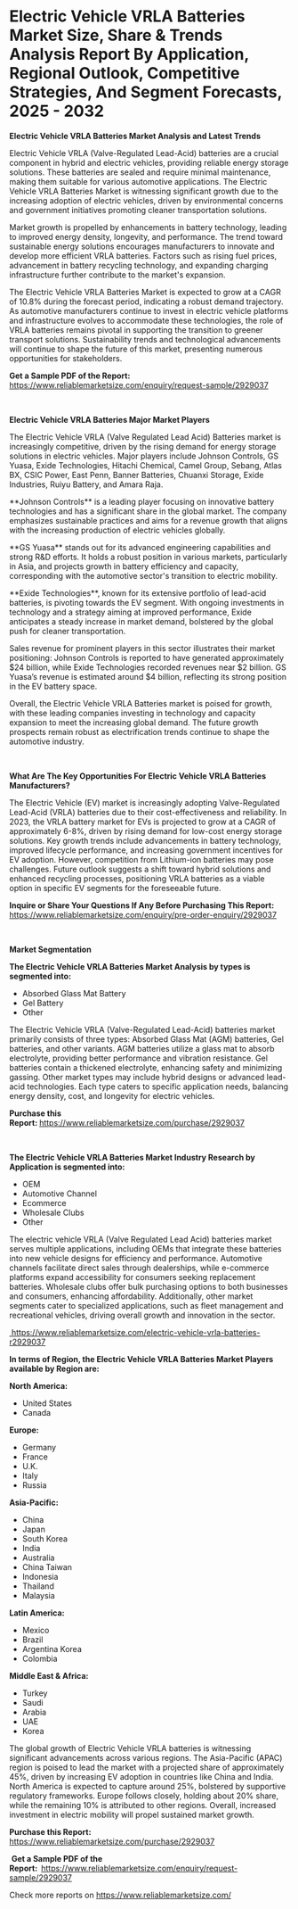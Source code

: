 <p><h1>Electric Vehicle VRLA Batteries Market Size, Share & Trends Analysis Report By Application, Regional Outlook, Competitive Strategies, And Segment Forecasts, 2025 - 2032</h1></p><p><strong>Electric Vehicle VRLA Batteries Market Analysis and Latest Trends</strong></p>
<p><p>Electric Vehicle VRLA (Valve-Regulated Lead-Acid) batteries are a crucial component in hybrid and electric vehicles, providing reliable energy storage solutions. These batteries are sealed and require minimal maintenance, making them suitable for various automotive applications. The Electric Vehicle VRLA Batteries Market is witnessing significant growth due to the increasing adoption of electric vehicles, driven by environmental concerns and government initiatives promoting cleaner transportation solutions.</p><p>Market growth is propelled by enhancements in battery technology, leading to improved energy density, longevity, and performance. The trend toward sustainable energy solutions encourages manufacturers to innovate and develop more efficient VRLA batteries. Factors such as rising fuel prices, advancement in battery recycling technology, and expanding charging infrastructure further contribute to the market's expansion.</p><p>The Electric Vehicle VRLA Batteries Market is expected to grow at a CAGR of 10.8% during the forecast period, indicating a robust demand trajectory. As automotive manufacturers continue to invest in electric vehicle platforms and infrastructure evolves to accommodate these technologies, the role of VRLA batteries remains pivotal in supporting the transition to greener transport solutions. Sustainability trends and technological advancements will continue to shape the future of this market, presenting numerous opportunities for stakeholders.</p></p>
<p><strong>Get a Sample PDF of the Report:&nbsp;</strong> <a href="https://www.reliablemarketsize.com/enquiry/request-sample/2929037?utm_campaign=3120&utm_medium=2&utm_source=Github&utm_content=ia&utm_term=12032025&utm_id=electric-vehicle-vrla-batteries">https://www.reliablemarketsize.com/enquiry/request-sample/2929037</a></p>
<p>&nbsp;</p>
<p><strong>Electric Vehicle VRLA Batteries Major Market Players</strong></p>
<p><p>The Electric Vehicle VRLA (Valve Regulated Lead Acid) Batteries market is increasingly competitive, driven by the rising demand for energy storage solutions in electric vehicles. Major players include Johnson Controls, GS Yuasa, Exide Technologies, Hitachi Chemical, Camel Group, Sebang, Atlas BX, CSIC Power, East Penn, Banner Batteries, Chuanxi Storage, Exide Industries, Ruiyu Battery, and Amara Raja.</p><p>**Johnson Controls** is a leading player focusing on innovative battery technologies and has a significant share in the global market. The company emphasizes sustainable practices and aims for a revenue growth that aligns with the increasing production of electric vehicles globally.</p><p>**GS Yuasa** stands out for its advanced engineering capabilities and strong R&D efforts. It holds a robust position in various markets, particularly in Asia, and projects growth in battery efficiency and capacity, corresponding with the automotive sector's transition to electric mobility.</p><p>**Exide Technologies**, known for its extensive portfolio of lead-acid batteries, is pivoting towards the EV segment. With ongoing investments in technology and a strategy aiming at improved performance, Exide anticipates a steady increase in market demand, bolstered by the global push for cleaner transportation.</p><p>Sales revenue for prominent players in this sector illustrates their market positioning: Johnson Controls is reported to have generated approximately $24 billion, while Exide Technologies recorded revenues near $2 billion. GS Yuasa’s revenue is estimated around $4 billion, reflecting its strong position in the EV battery space.</p><p>Overall, the Electric Vehicle VRLA Batteries market is poised for growth, with these leading companies investing in technology and capacity expansion to meet the increasing global demand. The future growth prospects remain robust as electrification trends continue to shape the automotive industry.</p></p>
<p>&nbsp;</p>
<p><strong>What Are The Key Opportunities For Electric Vehicle VRLA Batteries Manufacturers?</strong></p>
<p><p>The Electric Vehicle (EV) market is increasingly adopting Valve-Regulated Lead-Acid (VRLA) batteries due to their cost-effectiveness and reliability. In 2023, the VRLA battery market for EVs is projected to grow at a CAGR of approximately 6-8%, driven by rising demand for low-cost energy storage solutions. Key growth trends include advancements in battery technology, improved lifecycle performance, and increasing government incentives for EV adoption. However, competition from Lithium-ion batteries may pose challenges. Future outlook suggests a shift toward hybrid solutions and enhanced recycling processes, positioning VRLA batteries as a viable option in specific EV segments for the foreseeable future.</p></p>
<p><strong>Inquire or Share Your Questions If Any Before Purchasing This Report:</strong> <a href="https://www.reliablemarketsize.com/enquiry/pre-order-enquiry/2929037?utm_campaign=3120&utm_medium=2&utm_source=Github&utm_content=ia&utm_term=12032025&utm_id=electric-vehicle-vrla-batteries">https://www.reliablemarketsize.com/enquiry/pre-order-enquiry/2929037</a></p>
<p>&nbsp;</p>
<p><strong>Market Segmentation</strong></p>
<p><strong>The Electric Vehicle VRLA Batteries Market Analysis by types is segmented into:</strong></p>
<p><ul><li>Absorbed Glass Mat Battery</li><li>Gel Battery</li><li>Other</li></ul></p>
<p><p>The Electric Vehicle VRLA (Valve-Regulated Lead-Acid) batteries market primarily consists of three types: Absorbed Glass Mat (AGM) batteries, Gel batteries, and other variants. AGM batteries utilize a glass mat to absorb electrolyte, providing better performance and vibration resistance. Gel batteries contain a thickened electrolyte, enhancing safety and minimizing gassing. Other market types may include hybrid designs or advanced lead-acid technologies. Each type caters to specific application needs, balancing energy density, cost, and longevity for electric vehicles.</p></p>
<p><strong>Purchase this Report:&nbsp;</strong><a href="https://www.reliablemarketsize.com/purchase/2929037?utm_campaign=3120&utm_medium=2&utm_source=Github&utm_content=ia&utm_term=12032025&utm_id=electric-vehicle-vrla-batteries">https://www.reliablemarketsize.com/purchase/2929037</a></p>
<p>&nbsp;</p>
<p><strong>The Electric Vehicle VRLA Batteries Market Industry Research by Application is segmented into:</strong></p>
<p><ul><li>OEM</li><li>Automotive Channel</li><li>Ecommerce</li><li>Wholesale Clubs</li><li>Other</li></ul></p>
<p><p>The electric vehicle VRLA (Valve Regulated Lead Acid) batteries market serves multiple applications, including OEMs that integrate these batteries into new vehicle designs for efficiency and performance. Automotive channels facilitate direct sales through dealerships, while e-commerce platforms expand accessibility for consumers seeking replacement batteries. Wholesale clubs offer bulk purchasing options to both businesses and consumers, enhancing affordability. Additionally, other market segments cater to specialized applications, such as fleet management and recreational vehicles, driving overall growth and innovation in the sector.</p></p>
<p><a href="https://www.reliablemarketsize.com/electric-vehicle-vrla-batteries-r2929037?utm_campaign=3120&utm_medium=2&utm_source=Github&utm_content=ia&utm_term=12032025&utm_id=electric-vehicle-vrla-batteries">&nbsp;https://www.reliablemarketsize.com/electric-vehicle-vrla-batteries-r2929037</a></p>
<p><strong>In terms of Region, the Electric Vehicle VRLA Batteries Market Players available by Region are:</strong></p>
<p>
    <p> <strong> North America: </strong>
        <ul>
            <li>United States</li>
            <li>Canada</li>
        </ul>
        </p> 
    <p> <strong> Europe: </strong>
        <ul>
            <li>Germany</li>
            <li>France</li>
            <li>U.K.</li>
            <li>Italy</li>
            <li>Russia</li>
        </ul>
        </p> 
    <p> <strong> Asia-Pacific: </strong>
        <ul>
            <li>China</li>
            <li>Japan</li>
            <li>South Korea</li>
            <li>India</li>
            <li>Australia</li>
            <li>China Taiwan</li>
            <li>Indonesia</li>
            <li>Thailand</li>
            <li>Malaysia</li>
        </ul>
        </p> 
    <p> <strong> Latin America: </strong>
        <ul>
            <li>Mexico</li>
            <li>Brazil</li>
            <li>Argentina Korea</li>
            <li>Colombia</li>
        </ul>
        </p> 
    <p> <strong> Middle East & Africa: </strong>
        <ul>
            <li>Turkey</li>
            <li>Saudi</li>
            <li>Arabia</li>
            <li>UAE</li>
            <li>Korea</li>
        </ul>
    </p>
    </p>
<p><p>The global growth of Electric Vehicle VRLA batteries is witnessing significant advancements across various regions. The Asia-Pacific (APAC) region is poised to lead the market with a projected share of approximately 45%, driven by increasing EV adoption in countries like China and India. North America is expected to capture around 25%, bolstered by supportive regulatory frameworks. Europe follows closely, holding about 20% share, while the remaining 10% is attributed to other regions. Overall, increased investment in electric mobility will propel sustained market growth.</p></p>
<p><strong>Purchase this Report: </strong><a href="https://www.reliablemarketsize.com/purchase/2929037?utm_campaign=3120&utm_medium=2&utm_source=Github&utm_content=ia&utm_term=12032025&utm_id=electric-vehicle-vrla-batteries">https://www.reliablemarketsize.com/purchase/2929037</a></p>
<p>&nbsp;<strong>Get a Sample PDF of the Report:&nbsp;&nbsp;</strong><a href="https://www.reliablemarketsize.com/enquiry/request-sample/2929037?utm_campaign=3120&utm_medium=2&utm_source=Github&utm_content=ia&utm_term=12032025&utm_id=electric-vehicle-vrla-batteries">https://www.reliablemarketsize.com/enquiry/request-sample/2929037</a></p>
<p><strong></strong></p>
<p>Check more reports on <a href="https://www.reliablemarketsize.com/?utm_campaign=3120&utm_medium=2&utm_source=Github&utm_content=ia&utm_term=12032025&utm_id=electric-vehicle-vrla-batteries">https://www.reliablemarketsize.com/</a></p>